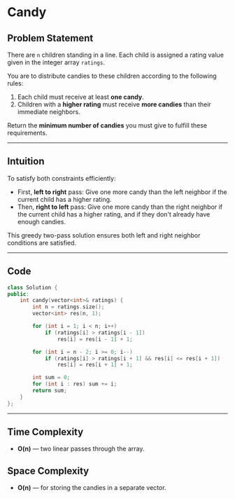 # Candy

## Problem Statement

There are `n` children standing in a line. Each child is assigned a rating value given in the integer array `ratings`.

You are to distribute candies to these children according to the following rules:

1. Each child must receive at least **one candy**.
2. Children with a **higher rating** must receive **more candies** than their immediate neighbors.

Return the **minimum number of candies** you must give to fulfill these requirements.

---

## Intuition

To satisfy both constraints efficiently:
- First, **left to right** pass: Give one more candy than the left neighbor if the current child has a higher rating.
- Then, **right to left** pass: Give one more candy than the right neighbor if the current child has a higher rating, and if they don't already have enough candies.

This greedy two-pass solution ensures both left and right neighbor conditions are satisfied.

---

## Code

```cpp
class Solution {
public:
    int candy(vector<int>& ratings) {
        int n = ratings.size();
        vector<int> res(n, 1);

        for (int i = 1; i < n; i++)
            if (ratings[i] > ratings[i - 1])
                res[i] = res[i - 1] + 1;

        for (int i = n - 2; i >= 0; i--)
            if (ratings[i] > ratings[i + 1] && res[i] <= res[i + 1])
                res[i] = res[i + 1] + 1;

        int sum = 0;
        for (int i : res) sum += i;
        return sum;
    }
};
```

---

## Time Complexity

- **O(n)** — two linear passes through the array.

## Space Complexity

- **O(n)** — for storing the candies in a separate vector.
